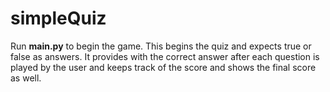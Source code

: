 # simpleQuiz

Run **main.py** to begin the game. This begins the quiz and expects true or false as answers. It provides with the correct answer after each question is played by the user and keeps track of the score and shows the final score as well.
